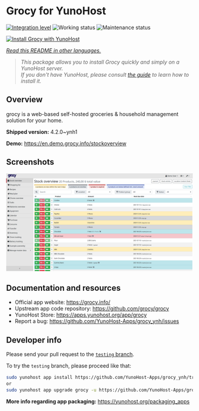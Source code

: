 <!--
N.B.: This README was automatically generated by <https://github.com/YunoHost/apps/tree/master/tools/readme_generator>
It shall NOT be edited by hand.
-->

# Grocy for YunoHost

[![Integration level](https://dash.yunohost.org/integration/grocy.svg)](https://dash.yunohost.org/appci/app/grocy) ![Working status](https://ci-apps.yunohost.org/ci/badges/grocy.status.svg) ![Maintenance status](https://ci-apps.yunohost.org/ci/badges/grocy.maintain.svg)

[![Install Grocy with YunoHost](https://install-app.yunohost.org/install-with-yunohost.svg)](https://install-app.yunohost.org/?app=grocy)

*[Read this README in other languages.](./ALL_README.md)*

> *This package allows you to install Grocy quickly and simply on a YunoHost server.*  
> *If you don't have YunoHost, please consult [the guide](https://yunohost.org/install) to learn how to install it.*

## Overview

grocy is a web-based self-hosted groceries & household management solution for your home.

**Shipped version:** 4.2.0~ynh1

**Demo:** <https://en.demo.grocy.info/stockoverview>

## Screenshots

![Screenshot of Grocy](./doc/screenshots/stock-en.png)

## Documentation and resources

- Official app website: <https://grocy.info/>
- Upstream app code repository: <https://github.com/grocy/grocy>
- YunoHost Store: <https://apps.yunohost.org/app/grocy>
- Report a bug: <https://github.com/YunoHost-Apps/grocy_ynh/issues>

## Developer info

Please send your pull request to the [`testing` branch](https://github.com/YunoHost-Apps/grocy_ynh/tree/testing).

To try the `testing` branch, please proceed like that:

```bash
sudo yunohost app install https://github.com/YunoHost-Apps/grocy_ynh/tree/testing --debug
or
sudo yunohost app upgrade grocy -u https://github.com/YunoHost-Apps/grocy_ynh/tree/testing --debug
```

**More info regarding app packaging:** <https://yunohost.org/packaging_apps>
